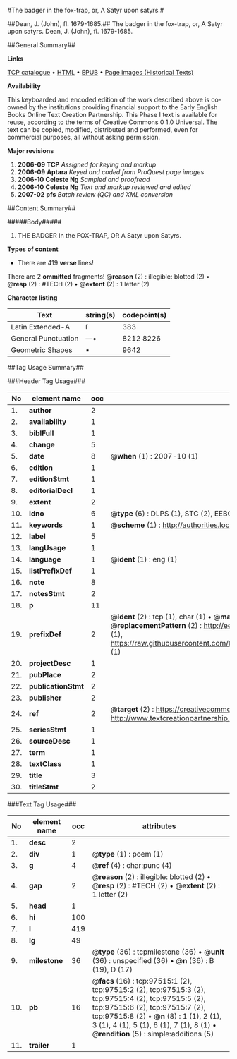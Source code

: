 #The badger in the fox-trap, or, A Satyr upon satyrs.#

##Dean, J. (John), fl. 1679-1685.##
The badger in the fox-trap, or, A Satyr upon satyrs.
Dean, J. (John), fl. 1679-1685.

##General Summary##

**Links**

[TCP catalogue](http://www.ota.ox.ac.uk/tcp/)  • 
[HTML](http://tei.it.ox.ac.uk/tcp/Texts-HTML/free/A37/A37302.html)  • 
[EPUB](http://tei.it.ox.ac.uk/tcp/Texts-EPUB/free/A37/A37302.epub) • 
[Page images (Historical Texts)](https://data.historicaltexts.jisc.ac.uk/view?pubId=eebo-13106482e&pageId=eebo-13106482e-97515-1)

**Availability**

This keyboarded and encoded edition of the
	       work described above is co-owned by the institutions
	       providing financial support to the Early English Books
	       Online Text Creation Partnership. This Phase I text is
	       available for reuse, according to the terms of Creative
	       Commons 0 1.0 Universal. The text can be copied,
	       modified, distributed and performed, even for
	       commercial purposes, all without asking permission.

**Major revisions**

1. __2006-09__ __TCP__ *Assigned for keying and markup*
1. __2006-09__ __Aptara__ *Keyed and coded from ProQuest page images*
1. __2006-10__ __Celeste Ng__ *Sampled and proofread*
1. __2006-10__ __Celeste Ng__ *Text and markup reviewed and edited*
1. __2007-02__ __pfs__ *Batch review (QC) and XML conversion*

##Content Summary##

#####Body#####

1. THE
BADGER
In the FOX-TRAP,
OR A
Satyr upon Satyrs.

**Types of content**

  * There are 419 **verse** lines!

There are 2 **ommitted** fragments! 
 @__reason__ (2) : illegible: blotted (2)  •  @__resp__ (2) : #TECH (2)  •  @__extent__ (2) : 1 letter (2)

**Character listing**


|Text|string(s)|codepoint(s)|
|---|---|---|
|Latin Extended-A|ſ|383|
|General Punctuation|—•|8212 8226|
|Geometric Shapes|▪|9642|

##Tag Usage Summary##

###Header Tag Usage###

|No|element name|occ|attributes|
|---|---|---|---|
|1.|__author__|2||
|2.|__availability__|1||
|3.|__biblFull__|1||
|4.|__change__|5||
|5.|__date__|8| @__when__ (1) : 2007-10 (1)|
|6.|__edition__|1||
|7.|__editionStmt__|1||
|8.|__editorialDecl__|1||
|9.|__extent__|2||
|10.|__idno__|6| @__type__ (6) : DLPS (1), STC (2), EEBO-CITATION (1), OCLC (1), VID (1)|
|11.|__keywords__|1| @__scheme__ (1) : http://authorities.loc.gov/ (1)|
|12.|__label__|5||
|13.|__langUsage__|1||
|14.|__language__|1| @__ident__ (1) : eng (1)|
|15.|__listPrefixDef__|1||
|16.|__note__|8||
|17.|__notesStmt__|2||
|18.|__p__|11||
|19.|__prefixDef__|2| @__ident__ (2) : tcp (1), char (1)  •  @__matchPattern__ (2) : ([0-9\-]+):([0-9IVX]+) (1), (.+) (1)  •  @__replacementPattern__ (2) : http://eebo.chadwyck.com/downloadtiff?vid=$1&page=$2 (1), https://raw.githubusercontent.com/textcreationpartnership/Texts/master/tcpchars.xml#$1 (1)|
|20.|__projectDesc__|1||
|21.|__pubPlace__|2||
|22.|__publicationStmt__|2||
|23.|__publisher__|2||
|24.|__ref__|2| @__target__ (2) : https://creativecommons.org/publicdomain/zero/1.0/ (1), http://www.textcreationpartnership.org/docs/. (1)|
|25.|__seriesStmt__|1||
|26.|__sourceDesc__|1||
|27.|__term__|1||
|28.|__textClass__|1||
|29.|__title__|3||
|30.|__titleStmt__|2||


###Text Tag Usage###

|No|element name|occ|attributes|
|---|---|---|---|
|1.|__desc__|2||
|2.|__div__|1| @__type__ (1) : poem (1)|
|3.|__g__|4| @__ref__ (4) : char:punc (4)|
|4.|__gap__|2| @__reason__ (2) : illegible: blotted (2)  •  @__resp__ (2) : #TECH (2)  •  @__extent__ (2) : 1 letter (2)|
|5.|__head__|1||
|6.|__hi__|100||
|7.|__l__|419||
|8.|__lg__|49||
|9.|__milestone__|36| @__type__ (36) : tcpmilestone (36)  •  @__unit__ (36) : unspecified (36)  •  @__n__ (36) : B (19), D (17)|
|10.|__pb__|16| @__facs__ (16) : tcp:97515:1 (2), tcp:97515:2 (2), tcp:97515:3 (2), tcp:97515:4 (2), tcp:97515:5 (2), tcp:97515:6 (2), tcp:97515:7 (2), tcp:97515:8 (2)  •  @__n__ (8) : 1 (1), 2 (1), 3 (1), 4 (1), 5 (1), 6 (1), 7 (1), 8 (1)  •  @__rendition__ (5) : simple:additions (5)|
|11.|__trailer__|1||
